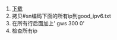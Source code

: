 1. [下载](https://github.com/lennylxx/ipv6-hosts/raw/master/snippets/08_googlevideo.txt)
2. 拷贝#sn编码下面的所有ip到good_ipv6.txt
3. 在所有行后面加上' gws 300 0'
4. 检查所有ip